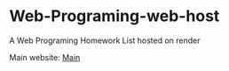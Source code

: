 # Web-Programing-web-host
A Web Programing Homework List hosted on render

Main website: [Main](https://sjnosukequy.onrender.com/)

